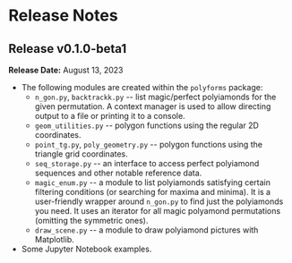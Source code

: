 # Release Notes

## Release v0.1.0-beta1

**Release Date:** August 13, 2023

* The following modules are created within the `polyforms` package: 
    * `n_gon.py`, `backtrackk.py` -- list magic/perfect polyiamonds for the given permutation. 
      A context manager is used to allow directing output to a file or printing it to a console.
    * `geom_utilities.py` -- polygon functions using the regular 2D coordinates. 
    * `point_tg.py`, `poly_geometry.py` -- polygon functions using the triangle grid coordinates.
    * `seq_storage.py` -- an interface to access perfect polyiamond sequences and other notable reference data. 
    * `magic_enum.py` -- a module to list polyiamonds satisfying certain filtering conditions (or searching for 
      maxima and minima). It is a user-friendly wrapper around `n_gon.py` to find just the polyiamonds you need.
      It uses an iterator for all magic polyamond permutations (omitting the symmetric ones).
    * `draw_scene.py` -- a module to draw polyiamond pictures with Matplotlib.
* Some Jupyter Notebook examples.
